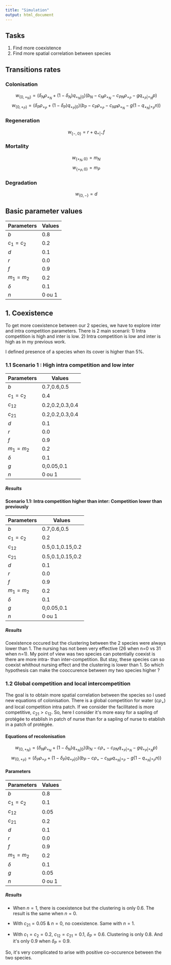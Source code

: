 ```yaml
---
title: "Simulation"
output: html_document
---
```


## Tasks

1. Find more coexistence
2. Find more spatial correlation between species


## Transitions rates

### Colonisation
$$
  w_{ \left\{0,+_N \right\} } = \left( \delta_N\rho_{+_N} + \left( 1 - \delta_N \right)q_{+_N|0}\right) \left(b_N-c_N\rho_{+_N} -  c_{PN}\rho_{+_P} - gq_{+_P|+_N}p \right)
$$
$$
  w_{ \left\{0,+_P \right\} } = \left( \delta_P\rho_{+_P} + \left( 1 - \delta_P \right)q_{+_P|0}\right) \left(b_P-c_P\rho_{+_P} -  c_{NP}\rho_{+_N} - g(1 - q_{+_N|+_P}n) \right)
$$

### Regeneration

$$
w_{ \left\{-,0 \right\} } = r + q_{+|-} f
$$

### Mortality

$$ w_{ \left\{ +_N,0 \right\} }  = m_N $$ $$w_{ \left\{ +_P,0 \right\} }  = m_P$$

### Degradation

$$w_{ \left\{0,- \right\} } = d$$

## Basic parameter values

| Parameters  | Values  |
| ----------- | ------- |
| $b$         | 0.8     |
| $c_1 = c_2$ | 0.2     |
| $d$         | 0.1     |
| $r$         | 0.0     |
| $f$         | 0.9     |
| $m_1 = m_2$ | 0.2     |
| $\delta$    | 0.1     |
| $n$         | 0 ou 1  |

## 1. Coexistence

To get more coexistence between our 2 species, we have to explore  inter and intra competition parameters. There is 2 main scenarii: 1) Intra competition is high and inter is low. 2) Intra competition is low and inter is high as in my previous work.

I defined presence of a species when its cover is higher than 5%.

### 1.1 Scenario 1 : High intra competition and low inter

| Parameters  | Values            |
|-------------|-------------------|
| $b$         | 0.7,0.6,0.5       |
| $c_1 = c_2$ | 0.4               |
| $c_{12}$    | 0.2,0.2,0.3,0.4   |
| $c_{21}$    | 0.2,0.2,0.3,0.4   |
| $d$         | 0.1               |
| $r$         | 0.0               |
| $f$         | 0.9               |
| $m_1 = m_2$ | 0.2               |
| $\delta$    | 0.1               |
| $g$         | 0,0.05,0.1        |
| $n$         | 0 ou 1            |

##### Results

#### Scenario 1.1: Intra competition higher than inter: Competition lower than previously

| Parameters  | Values            |
|-------------|-------------------|
| $b$         | 0.7,0.6,0.5       |
| $c_1 = c_2$ | 0.2               |
| $c_{12}$    | 0.5,0.1,0.15,0.2  |
| $c_{21}$    | 0.5,0.1,0.15,0.2  |
| $d$         | 0.1               |
| $r$         | 0.0               |
| $f$         | 0.9               |
| $m_1 = m_2$ | 0.2               |
| $\delta$    | 0.1               |
| $g$         | 0,0.05,0.1        |
| $n$         | 0 ou 1            |

##### Results

Coexistence occured but the clustering between the 2 species were always lower than 1. The nursing has not been very effective (26 when n=0 vs 31 when n=1). My point of view was two species can potentially coexist is there are more intra- than inter-competition. But stay, these species can so coexist whithout nursing effect and the clustering is lower than 1. So which hypothesis can make the cooccurence between my two species higher ?

### 1.2 Global competition and local intercompetition

The goal is to obtain more spatial correlation between the species so I used new equations of colonisation. There is a global competition for water ($c\rho_+$) and local competition intra patch.
If we consider the facilitated is more competitive, $c_{21} > c_{12}$. So, here I consider it's more easy for a sapling of protégée to etablish in patch of nurse than for a sapling of nurse to etablish in a patch of protégée.

#### Equations of recolonisation
$$
  w_{ \left\{0,+_N \right\} } = \left( \delta_N\rho_{+_N} + \left( 1 - \delta_N \right)q_{+_N|0}\right) \left(b_N-c\rho_{+} -  c_{PN}q_{+_P|+_N} - gq_{+_P|+_N}p \right)
$$
$$
  w_{ \left\{0,+_P \right\} } = \left( \delta_P\rho_{+_P} + \left( 1 - \delta_P \right)q_{+_P|0}\right) \left(b_P-c\rho_{+} -  c_{NP}q_{+_N|+_P} - g(1 - q_{+_N|+_P}n) \right)
$$

#### Parameters

| Parameters  | Values            |
|-------------|-------------------|
| $b$         | 0.8               |
| $c_1 = c_2$ | 0.1               |
| $c_{12}$    | 0.05              |
| $c_{21}$    | 0.2               |
| $d$         | 0.1               |
| $r$         | 0.0               |
| $f$         | 0.9               |
| $m_1 = m_2$ | 0.2               |
| $\delta$    | 0.1               |
| $g$         | 0.05              |
| $n$         | 0 ou 1            |

##### Results
- When $n=1$, there is coexistence but the clustering is only $0.6$. The result is the same when $n=0$.

- With $c_{21}=0.05$ & $n=0$, no coexistence. Same with $n=1$.

- With $c_1=c_2=0.2$, $c_{12}=c_{21}=0.1$, $\delta_P=0.6$. Clustering is only 0.8. And it's only 0.9 when $\delta_P=0.9$.

So, it's very complicated to arise with positive co-occurence between the two species.
